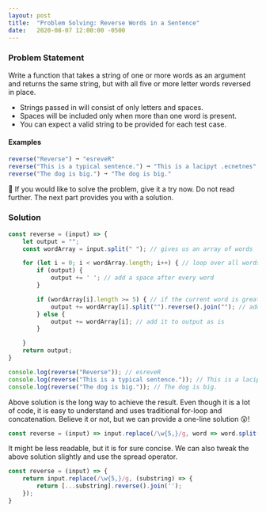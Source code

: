 ```yaml
---
layout: post
title:  "Problem Solving: Reverse Words in a Sentence"
date:   2020-08-07 12:00:00 -0500
---
```


### Problem Statement

Write a function that takes a string of one or more words as an argument and returns the same string, but with all five or more letter words reversed in place.

* Strings passed in will consist of only letters and spaces.
* Spaces will be included only when more than one word is present.
* You can expect a valid string to be provided for each test case.

#### Examples

```javascript
reverse("Reverse") ➞ "esreveR"
reverse("This is a typical sentence.") ➞ "This is a lacipyt .ecnetnes"
reverse("The dog is big.") ➞ "The dog is big."
```

🚨 If you would like to solve the problem, give it a try now. Do not read further. The next part provides you with a solution.

### Solution

```javascript
const reverse = (input) => {
    let output = "";
    const wordArray = input.split(" "); // gives us an array of words

    for (let i = 0; i < wordArray.length; i++) { // loop over all words
        if (output) {
            output += ' '; // add a space after every word
        }

        if (wordArray[i].length >= 5) { // if the current word is greater than length 5
            output += wordArray[i].split("").reverse().join(""); // add it to output reversed
        } else {
            output += wordArray[i]; // add it to output as is
        }

    }
    return output;
}

console.log(reverse("Reverse")); // esreveR
console.log(reverse("This is a typical sentence.")); // This is a lacipyt ecnetnes.
console.log(reverse("The dog is big.")); // The dog is big.
```

Above solution is the long way to achieve the result. Even though it is a lot of code, it is easy to understand and uses traditional for-loop and concatenation. Believe it or not, but we can provide a one-line solution 😲!

```javascript
const reverse = (input) => input.replace(/\w{5,}/g, word => word.split('').reverse().join(''));
```

It might be less readable, but it is for sure concise. We can also tweak the above solution slightly and use the spread operator.

```javascript
const reverse = (input) => {
    return input.replace(/\w{5,}/g, (substring) => {
        return [...substring].reverse().join('');
    });
}
```
